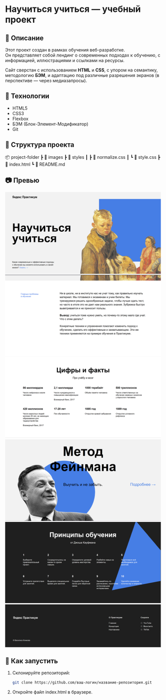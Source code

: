 # Научиться учиться — учебный проект

## 📌 Описание

Этот проект создан в рамках обучения веб-разработке.  
Он представляет собой лендинг о современных подходах к обучению, с информацией, иллюстрациями и ссылками на ресурсы.

Сайт сверстан с использованием **HTML** и **CSS**, с упором на семантику, методологию **БЭМ**, и адаптацию под различные разрешения экранов (в перспективе — через медиазапросы).

## 🚀 Технологии

- HTML5
- CSS3
- Flexbox
- БЭМ (Блок-Элемент-Модификатор)
- Git

## 📁 Структура проекта

📦 project-folder
┣ 📂 images
┣ 📂 styles
┃ ┣ 📄 normalize.css
┃ ┗ 📄 style.css
┣ 📄 index.html
┗ 📄 README.md


## 📷 Превью

![Скриншот сайта](images/preview1.png)
![Скриншот сайта](images/preview2.png)
![Скриншот сайта](images/preview3.png)
![Скриншот сайта](images/preview4.png)
![Скриншот сайта](images/preview5.png)
![Скриншот сайта](images/preview6.png)

## 🔧 Как запустить

1. Склонируйте репозиторий:
   ```bash
   git clone https://github.com/ваш-логин/название-репозитория.git

2. Откройте файл index.html в браузере.

